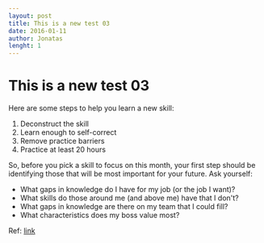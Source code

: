 ```yaml
---
layout: post
title: This is a new test 03
date: 2016-01-11
author: Jonatas
lenght: 1
---
```


# This is a new test 03

Here are some steps to help you learn a new skill:

1. Deconstruct the skill
2. Learn enough to self-correct
3. Remove practice barriers
4. Practice at least 20 hours

So, before you pick a skill to focus on this month, your first step should be identifying those that will be most important for your future. Ask yourself:

* What gaps in knowledge do I have for my job (or the job I want)?
* What skills do those around me (and above me) have that I don't?
* What gaps in knowledge are there on my team that I could fill?
* What characteristics does my boss value most?


Ref: [link](http://www.lifehack.org/324939/how-deconstruct-any-skill-you-want-learn-faster)
